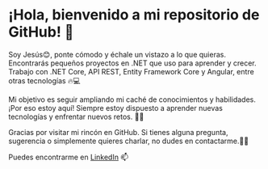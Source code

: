 # ¡Hola, bienvenido a mi repositorio de GitHub! 👋
  <p>Soy Jesús😊, ponte cómodo y échale un vistazo a lo que quieras. Encontrarás pequeños proyectos en .NET que uso para aprender y crecer. Trabajo con .NET Core, API REST, Entity Framework Core y Angular, entre otras tecnologías 🔥💻</p>
  <p>Mi objetivo es seguir ampliando mi caché de conocimientos y habilidades. ¡Por eso estoy aquí! Siempre estoy dispuesto a aprender nuevas tecnologías y enfrentar nuevos retos. 🎉😊</p>
  <p>Gracias por visitar mi rincón en GitHub. Si tienes alguna pregunta, sugerencia o simplemente quieres charlar, no dudes en contactarme.🚀👋</p>
  Puedes encontrarme en <a href="https://www.linkedin.com/in/jesus-bonete-sanchez/">LinkedIn</a> 📫
